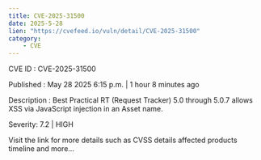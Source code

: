 ```yaml
---
title: CVE-2025-31500
date: 2025-5-28
lien: "https://cvefeed.io/vuln/detail/CVE-2025-31500"
category:
    - CVE
---
```


CVE ID : CVE-2025-31500

Published :  May 28
2025
6:15 p.m. | 1 hour
8 minutes ago

Description : Best Practical RT (Request Tracker) 5.0 through 5.0.7 allows XSS via JavaScript injection in an Asset name.

Severity: 7.2 | HIGH

Visit the link for more details
such as CVSS details
affected products
timeline
and more...
